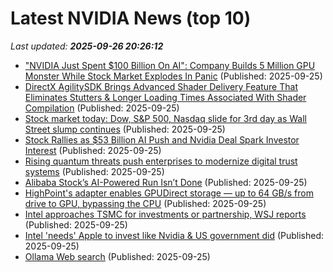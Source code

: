 # Latest NVIDIA News (top 10)
_Last updated: **2025-09-26 20:26:12**_

- ["NVIDIA Just Spent $100 Billion On AI": Company Builds 5 Million GPU Monster While Stock Market Explodes In Panic](https://biztoc.com/x/86af5dddebcd6967) (Published: 2025-09-25)
- [DirectX AgilitySDK Brings Advanced Shader Delivery Feature That Eliminates Stutters & Longer Loading Times Associated With Shader Compilation](https://wccftech.com/microsoft-tackles-shader-compilation-stutters-loading-with-directx-agilitysdk-advanced-shader-delivery/) (Published: 2025-09-25)
- [Stock market today: Dow, S&P 500, Nasdaq slide for 3rd day as Wall Street slump continues](https://finance.yahoo.com/news/live/stock-market-today-dow-sp-500-nasdaq-slide-for-3rd-day-as-wall-street-slump-continues-200014895.html) (Published: 2025-09-25)
- [Stock Rallies as $53 Billion AI Push and Nvidia Deal Spark Investor Interest](https://biztoc.com/x/c83ea638e7bf0256) (Published: 2025-09-25)
- [Rising quantum threats push enterprises to modernize digital trust systems](https://siliconangle.com/2025/09/25/world-quantum-readiness-day-push-enterprises-modernize-digital-systems-digicert/) (Published: 2025-09-25)
- [Alibaba Stock’s AI-Powered Run Isn’t Done](https://biztoc.com/x/0d5f10d03ae6c729) (Published: 2025-09-25)
- [HighPoint's adapter enables GPUDirect storage — up to 64 GB/s from drive to GPU, bypassing the CPU](https://www.tomshardware.com/pc-components/ssds/highpoint-enables-gpudirect-storage-with-new-adapter-up-to-64-gb-s-from-storage-to-gpu-without-cpu-involvement) (Published: 2025-09-25)
- [Intel approaches TSMC for investments or partnership, WSJ reports](https://www.channelnewsasia.com/business/intel-approaches-tsmc-investments-or-partnership-wsj-reports-5370091) (Published: 2025-09-25)
- [Intel 'needs' Apple to invest like Nvidia & US government did](https://finance.yahoo.com/video/intel-needs-apple-invest-nvidia-193000697.html) (Published: 2025-09-25)
- [Ollama Web search](https://ollama.com/blog/web-search) (Published: 2025-09-25)
